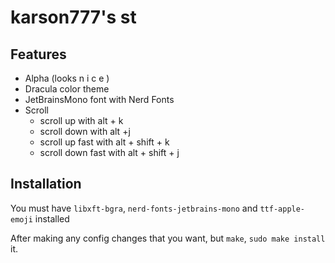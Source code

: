 # karson777's st

## Features 

- Alpha (looks n i c e )  
- Dracula color theme 
- JetBrainsMono font with Nerd Fonts
- Scroll 
	- scroll up with alt + k
	- scroll down with alt +j 
	- scroll up fast with alt + shift + k
	- scroll down fast with alt + shift + j 

## Installation

You must have `libxft-bgra`, `nerd-fonts-jetbrains-mono` and `ttf-apple-emoji` installed 

After making any config changes that you want, but `make`, `sudo make install` it.

